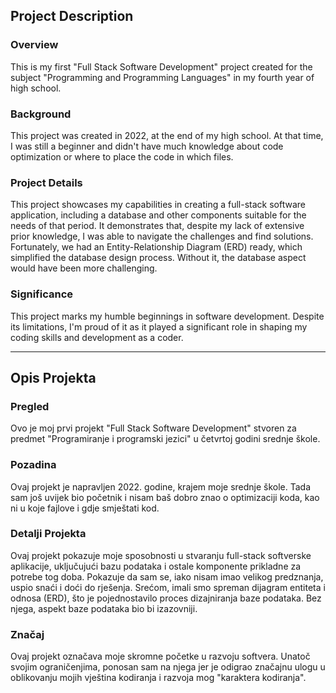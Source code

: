 ## Project Description

### Overview
This is my first "Full Stack Software Development" project created for the subject "Programming and Programming Languages" in my fourth year of high school.

### Background
This project was created in 2022, at the end of my high school. At that time, I was still a beginner and didn't have much knowledge about code optimization or where to place the code in which files.

### Project Details
This project showcases my capabilities in creating a full-stack software application, including a database and other components suitable for the needs of that period. It demonstrates that, despite my lack of extensive prior knowledge, I was able to navigate the challenges and find solutions. Fortunately, we had an Entity-Relationship Diagram (ERD) ready, which simplified the database design process. Without it, the database aspect would have been more challenging.

### Significance
This project marks my humble beginnings in software development. Despite its limitations, I'm proud of it as it played a significant role in shaping my coding skills and development as a coder.

---

## Opis Projekta

### Pregled
Ovo je moj prvi projekt "Full Stack Software Development" stvoren za predmet "Programiranje i programski jezici" u četvrtoj godini srednje škole.

### Pozadina
Ovaj projekt je napravljen 2022. godine, krajem moje srednje škole. Tada sam još uvijek bio početnik i nisam baš dobro znao o optimizaciji koda, kao ni u koje fajlove i gdje smještati kod.

### Detalji Projekta
Ovaj projekt pokazuje moje sposobnosti u stvaranju full-stack softverske aplikacije, uključujući bazu podataka i ostale komponente prikladne za potrebe tog doba. Pokazuje da sam se, iako nisam imao velikog predznanja, uspio snaći i doći do rješenja. Srećom, imali smo spreman dijagram entiteta i odnosa (ERD), što je pojednostavilo proces dizajniranja baze podataka. Bez njega, aspekt baze podataka bio bi izazovniji.

### Značaj
Ovaj projekt označava moje skromne početke u razvoju softvera. Unatoč svojim ograničenjima, ponosan sam na njega jer je odigrao značajnu ulogu u oblikovanju mojih vještina kodiranja i razvoja mog "karaktera kodiranja".
